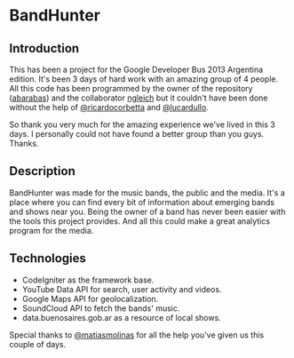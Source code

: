 # BandHunter

## Introduction

This has been a project for the Google Developer Bus 2013 Argentina edition.
It's been 3 days of hard work with an amazing group of 4 people. All this
code has been programmed by the owner of the repository
([abarabas](https://github.com/abarabas)) and the collaborator
[ngleich](https://github.com/ngleich) but it couldn't have been done without
the help of [@ricardocorbetta](https://twitter.com/ricardocorbetta) and
[@lucardullo](https://twitter.com/lucardullo).

So thank you very much for the amazing experience we've lived in this 3 days.
I personally could not have found a better group than you guys. Thanks.

## Description

BandHunter was made for the music bands, the public and the media. It's a
place where you can find every bit of information about emerging bands and
shows near you. Being the owner of a band has never been easier with the
tools this project provides. And all this could make a great analytics
program for the media.

## Technologies

  * CodeIgniter as the framework base.
  * YouTube Data API for search, user activity and videos.
  * Google Maps API for geolocalization.
  * SoundCloud API to fetch the bands' music.
  * data.buenosaires.gob.ar as a resource of local shows.

Special thanks to [@matiasmolinas](https://twitter.com/matiasmolinas) for
all the help you've given us this couple of days.
